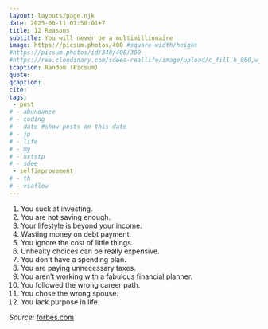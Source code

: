 ```yaml
---
layout: layouts/page.njk
date: 2025-06-11 07:58:01+7
title: 12 Reasons
subtitle: You will never be a multimillionaire
image: https://picsum.photos/400 #square-width/height
#https://picsum.photos/id/348/400/300
#https://res.cloudinary.com/sdees-reallife/image/upload/c_fill,h_800,w_800/v1734859281/IMG_20241203_072915_n1dpaz.jpg
icaption: Random (Picsum)
quote:
qcaption: 
cite: 
tags: 
 - post
# - abundance
# - coding
# - date #show posts on this date
# - jp
# - life
# - my
# - nxtstp
# - sdee
 - selfimprovement
# - th
# - viaflow
---
```

1. You suck at investing.
2. You are not saving enough.
3. Your lifestyle is beyond your income.
4. Wasting money on debt payment.
5. You ignore the cost of little things.
6. Unhealty choices can be really expensive.
7. You don't have a spending plan.
8. You are paying unnecessary taxes.
9. You aren't working with a fabulous financial planner.
10. You followed the wrong career path.
11. You chose the wrong spouse.
12. You lack purpose in life.

*Source:* [forbes.com](https://www.forbes.com/sites/davidrae/2025/06/09/12-reasons-you-will-never-be-a-multi-millionaire/?utm_source=flipboard&utm_content=topic/money)
